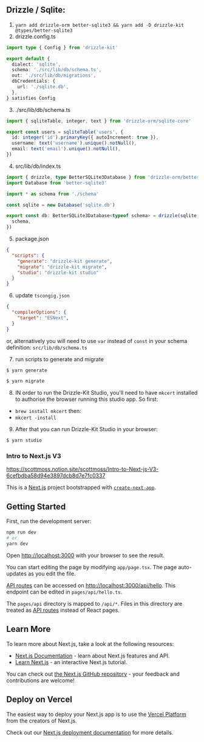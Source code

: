 ## Drizzle / Sqlite:
1. `yarn add drizzle-orm better-sqlite3 && yarn add -D drizzle-kit @types/better-sqlite3`
2. drizzle.config.ts
```ts
import type { Config } from 'drizzle-kit'

export default {
  dialect: 'sqlite',
  schema: './src/lib/db/schema.ts',
  out: './src/lib/db/migrations',
  dbCredentials: {
    url: './sqlite.db',
  },
} satisfies Config
```
3. ./src/lib/db/schema.ts
```ts
import { sqliteTable, integer, text } from 'drizzle-orm/sqlite-core'

export const users = sqliteTable('users', {
  id: integer('id').primaryKey({ autoIncrement: true }),
  username: text('username').unique().notNull(),
  email: text('email').unique().notNull(),
})
```
4. src/lib/db/index.ts
```ts
import { drizzle, type BetterSQLite3Database } from 'drizzle-orm/better-sqlite3'
import Database from 'better-sqlite3'

import * as schema from './schema'

const sqlite = new Database('sqlite.db')

export const db: BetterSQLite3Database<typeof schema> = drizzle(sqlite, {
  schema,
})
```
5. package.json
```json
{
  "scripts": {
    "generate": "drizzle-kit generate",
    "migrate": "drizzle-kit migrate",
    "studio": "drizzle-kit studio"
  }
}
```

6. update `tscongig.json`
```json
{
  "compilerOptions": {
    "target": "ESNext",
  }
}
```
or, alternatively you will need to use `var` instead of `const` in your schema definition: `src/lib/db/schema.ts`

7. run scripts to generate and migrate
```sh
$ yarn generate

$ yarn migrate
```

8. IN order to run the Drizzle-Kit Studio, you'll need to have `mkcert` installed to authorise the browser running this studio app. So first:
- `brew install mkcert`
then:
- `mkcert -install`

9. After that you can run Drizzle-Kit Studio in your browser:
```sh
$ yarn studio
```

### Intro to Next.js V3

https://scottmoss.notion.site/scottmoss/Intro-to-Next-js-V3-6cefbdba58d94e3897dcb8d7e7fc0337

This is a [Next.js](https://nextjs.org/) project bootstrapped with [`create-next-app`](https://github.com/vercel/next.js/tree/canary/packages/create-next-app).

## Getting Started

First, run the development server:

```bash
npm run dev
# or
yarn dev
```

Open [http://localhost:3000](http://localhost:3000) with your browser to see the result.

You can start editing the page by modifying `app/page.tsx`. The page auto-updates as you edit the file.

[API routes](https://nextjs.org/docs/api-routes/introduction) can be accessed on [http://localhost:3000/api/hello](http://localhost:3000/api/hello). This endpoint can be edited in `pages/api/hello.ts`.

The `pages/api` directory is mapped to `/api/*`. Files in this directory are treated as [API routes](https://nextjs.org/docs/api-routes/introduction) instead of React pages.

## Learn More

To learn more about Next.js, take a look at the following resources:

- [Next.js Documentation](https://nextjs.org/docs) - learn about Next.js features and API.
- [Learn Next.js](https://nextjs.org/learn) - an interactive Next.js tutorial.

You can check out [the Next.js GitHub repository](https://github.com/vercel/next.js/) - your feedback and contributions are welcome!

## Deploy on Vercel

The easiest way to deploy your Next.js app is to use the [Vercel Platform](https://vercel.com/new?utm_medium=default-template&filter=next.js&utm_source=create-next-app&utm_campaign=create-next-app-readme) from the creators of Next.js.

Check out our [Next.js deployment documentation](https://nextjs.org/docs/deployment) for more details.
